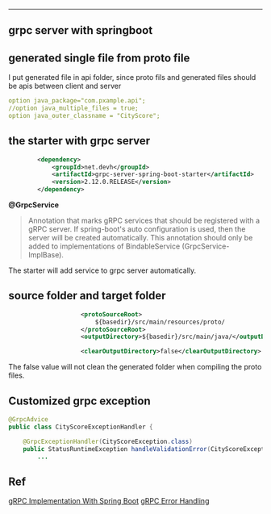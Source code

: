 ----
grpc server with springboot
----

## generated single file from proto file

I put generated file in api folder, 
since proto fils and generated files should be apis between client
and server

```yaml
option java_package="com.pxample.api";
//option java_multiple_files = true;
option java_outer_classname = "CityScore";
```
## the starter with grpc server

```xml
		<dependency>
			<groupId>net.devh</groupId>
			<artifactId>grpc-server-spring-boot-starter</artifactId>
			<version>2.12.0.RELEASE</version>
		</dependency>
```

**@GrpcService**

>Annotation that marks gRPC services that should be registered with a gRPC server. 
> If spring-boot's auto configuration is used, then the server will be created 
> automatically. This annotation should only be added to implementations of 
> BindableService (GrpcService-ImplBase).

The starter will add service to grpc server automatically.

## source folder and target folder

```xml
					<protoSourceRoot>
						${basedir}/src/main/resources/proto/
					</protoSourceRoot>
					<outputDirectory>${basedir}/src/main/java/</outputDirectory>
```
```xml
					<clearOutputDirectory>false</clearOutputDirectory>
```
The false value will not clean the generated folder when compiling the proto files.

## Customized grpc exception

```java
@GrpcAdvice
public class CityScoreExceptionHandler {

    @GrpcExceptionHandler(CityScoreException.class)
    public StatusRuntimeException handleValidationError(CityScoreException cause) {
        ...

```

## Ref

[gRPC Implementation With Spring Boot](https://medium.com/turkcell/grpc-implementation-with-spring-boot-7d6f98349d27)
[gRPC Error Handling](https://www.vinsguru.com/grpc-error-handling/)